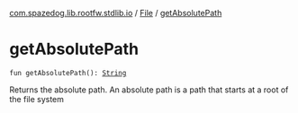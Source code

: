 [com.spazedog.lib.rootfw.stdlib.io](../index.md) / [File](index.md) / [getAbsolutePath](.)

# getAbsolutePath

`fun getAbsolutePath(): `[`String`](https://kotlinlang.org/api/latest/jvm/stdlib/kotlin/-string/index.html)

Returns the absolute path. An absolute path is a path that starts at a root of the file system

